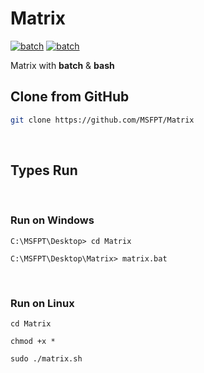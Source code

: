 # Matrix

[![batch](https://img.shields.io/badge/bash-5-yellow)](https://www.gnu.org/software/bash/)
[![batch](https://img.shields.io/badge/batch-2-darkgray)](command.com)
<!-- ![Level](https://img.shields.io/badge/Level-Easy-cyan) -->

Matrix with **batch** & **bash**

## Clone from GitHub
```bash
git clone https://github.com/MSFPT/Matrix
```

<br>

## Types Run

<br>

### Run on Windows

```
C:\MSFPT\Desktop> cd Matrix
```
```
C:\MSFPT\Desktop\Matrix> matrix.bat
```

<br>

### Run on Linux

```
cd Matrix
```
```
chmod +x *
```
```
sudo ./matrix.sh 
```
